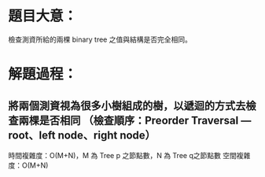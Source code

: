 # 題目大意：
檢查測資所給的兩棵 binary tree 之值與結構是否完全相同。

# 解題過程：
將兩個測資視為很多小樹組成的樹，以遞迴的方式去檢查兩棵是否相同
（檢查順序：Preorder Traversal — root、left node、right node）
-----------------
時間複雜度：O(M+N)，M 為 Tree p 之節點數，N 為 Tree q之節點數
空間複雜度：O(M+N)
